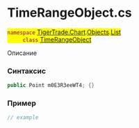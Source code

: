 
# TimeRangeObject.cs
<mark style="color:purple;">`namespace` [TigerTrade.Chart](../../../../../TigerTrade.Chart.md).[Objects](../../../../../TigerTrade.Chart/Objects.md).[List](../../../../../TigerTrade.Chart/Objects/List.md)  
&nbsp;&nbsp;&nbsp;&nbsp;&nbsp;&nbsp;&nbsp;&nbsp;&nbsp;`class` [TimeRangeObject](../../TimeRangeObject.cs.md)

Описание

### Синтаксис
```csharp
public Point m0E3R3eeWT4; {}
```
### Пример  
```csharp
// example
```
